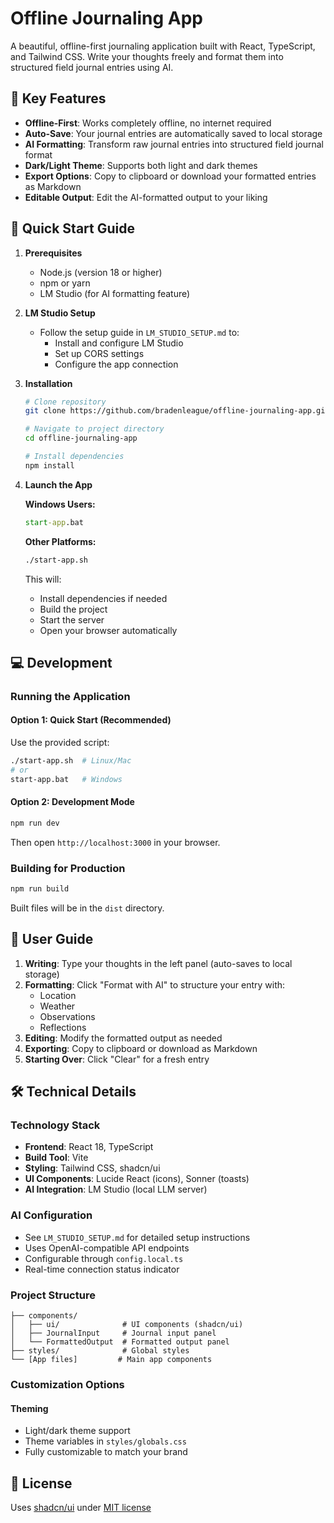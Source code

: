 # Offline Journaling App

A beautiful, offline-first journaling application built with React, TypeScript, and Tailwind CSS. Write your thoughts freely and format them into structured field journal entries using AI.

## 🌟 Key Features

- **Offline-First**: Works completely offline, no internet required
- **Auto-Save**: Your journal entries are automatically saved to local storage
- **AI Formatting**: Transform raw journal entries into structured field journal format
- **Dark/Light Theme**: Supports both light and dark themes
- **Export Options**: Copy to clipboard or download your formatted entries as Markdown
- **Editable Output**: Edit the AI-formatted output to your liking

## 🚀 Quick Start Guide

1. **Prerequisites**
   - Node.js (version 18 or higher)
   - npm or yarn
   - LM Studio (for AI formatting feature)

2. **LM Studio Setup**
   - Follow the setup guide in `LM_STUDIO_SETUP.md` to:
     - Install and configure LM Studio
     - Set up CORS settings
     - Configure the app connection

3. **Installation**
   ```bash
   # Clone repository
   git clone https://github.com/bradenleague/offline-journaling-app.git
   
   # Navigate to project directory
   cd offline-journaling-app
   
   # Install dependencies
   npm install
   ```

3. **Launch the App**

   **Windows Users:**
   ```bat
   start-app.bat
   ```

   **Other Platforms:**
   ```bash
   ./start-app.sh
   ```

   This will:
   - Install dependencies if needed
   - Build the project
   - Start the server
   - Open your browser automatically

## 💻 Development

### Running the Application

#### Option 1: Quick Start (Recommended)
Use the provided script:

```bash
./start-app.sh  # Linux/Mac
# or
start-app.bat   # Windows
```

#### Option 2: Development Mode
```bash
npm run dev
```
Then open `http://localhost:3000` in your browser.

### Building for Production
```bash
npm run build
```
Built files will be in the `dist` directory.

## 📝 User Guide

1. **Writing**: Type your thoughts in the left panel (auto-saves to local storage)
2. **Formatting**: Click "Format with AI" to structure your entry with:
   - Location
   - Weather
   - Observations
   - Reflections
3. **Editing**: Modify the formatted output as needed
4. **Exporting**: Copy to clipboard or download as Markdown
5. **Starting Over**: Click "Clear" for a fresh entry

## 🛠️ Technical Details

### Technology Stack
- **Frontend**: React 18, TypeScript
- **Build Tool**: Vite
- **Styling**: Tailwind CSS, shadcn/ui
- **UI Components**: Lucide React (icons), Sonner (toasts)
- **AI Integration**: LM Studio (local LLM server)

### AI Configuration
- See `LM_STUDIO_SETUP.md` for detailed setup instructions
- Uses OpenAI-compatible API endpoints
- Configurable through `config.local.ts`
- Real-time connection status indicator

### Project Structure
```
├── components/
│   ├── ui/              # UI components (shadcn/ui)
│   ├── JournalInput     # Journal input panel
│   └── FormattedOutput  # Formatted output panel
├── styles/              # Global styles
└── [App files]         # Main app components
```

### Customization Options

#### Theming
- Light/dark theme support
- Theme variables in `styles/globals.css`
- Fully customizable to match your brand

## 📄 License

Uses [shadcn/ui](https://ui.shadcn.com/) under [MIT license](https://github.com/shadcn-ui/ui/blob/main/LICENSE.md) 